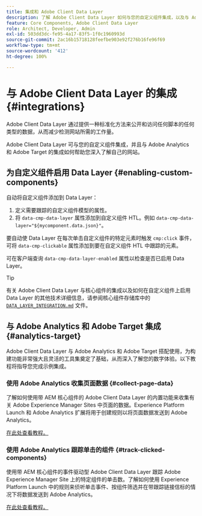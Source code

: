 ```yaml
---
title: 集成和 Adobe Client Data Layer
description: 了解 Adobe Client Data Layer 如何与您的自定义组件集成，以及与 Adobe Analytics 和 Adobe Target 的集成如何帮助您深入了解自己的网站
feature: Core Components, Adobe Client Data Layer
role: Architect, Developer, Admin
exl-id: 503dd3dc-fe95-4a17-83f5-1f0c1960993d
source-git-commit: 2ac16b15718128feefbe903e92f276b16fe96f69
workflow-type: tm+mt
source-wordcount: '412'
ht-degree: 100%

---
```


# 与 Adobe Client Data Layer 的集成 {#integrations}

Adobe Client Data Layer 通过提供一种标准化方法来公开和访问任何脚本的任何类型的数据，从而减少检测网站所需的工作量。

Adobe Client Data Layer 可与您的自定义组件集成，并且与 Adobe Analytics 和 Adobe Target 的集成如何帮助您深入了解自己的网站。

## 为自定义组件启用 Data Layer {#enabling-custom-components}

自动将自定义组件添加到 Data Layer：

1. 定义需要跟踪的自定义组件模型的属性。
1. 将 `data-cmp-data-layer` 属性添加到自定义组件 HTL。例如 `data-cmp-data-layer="${mycomponent.data.json}"`。

要自动使 Data Layer 在每次单击自定义组件的特定元素时触发 `cmp:click` 事件，可将 `data-cmp-clickable` 属性添加到要在自定义组件 HTL 中跟踪的元素。

可在客户端查询 `data-cmp-data-layer-enabled` 属性以检查是否已启用 Data Layer。

>[!TIP]
>
>有关 Adobe Client Data Layer 与核心组件的集成以及如何在自定义组件上启用 Data Layer 的其他技术详细信息，请参阅核心组件存储库中的 [`DATA_LAYER_INTEGRATION.md`](https://github.com/adobe/aem-core-wcm-components/blob/master/DATA_LAYER_INTEGRATION.md) 文件。

## 与 Adobe Analytics 和 Adobe Target 集成 {#analytics-target}

Adobe Client Data Layer 与 Adobe Analytics 和 Adobe Target 搭配使用，为构建功能非常强大且灵活的工具集奠定了基础，从而深入了解您的数字体验。以下教程将指导您完成示例集成。

### 使用 Adobe Analytics 收集页面数据 {#collect-page-data}

了解如何使用带 AEM 核心组件的 Adobe Client Data Layer 的内置功能来收集有关 Adobe Experience Manager Sites 中页面的数据。Experience Platform Launch 和 Adobe Analytics 扩展将用于创建规则以将页面数据发送到 Adobe Analytics。

[在此处查看教程。](https://experienceleague.adobe.com/docs/experience-manager-learn/sites/integrations/analytics/collect-data-analytics.html)

### 使用 Adobe Analytics 跟踪单击的组件 {#track-clicked-components}

使用带 AEM 核心组件的事件驱动型 Adobe Client Data Layer 跟踪 Adobe Experience Manager Site 上的特定组件的单击数。了解如何使用 Experience Platform Launch 中的规则来侦听单击事件、按组件筛选并在带跟踪链接信标的情况下将数据发送到 Adobe Analytics。

[在此处查看教程。](https://experienceleague.adobe.com/docs/experience-manager-learn/sites/integrations/analytics/track-clicked-component.html)
